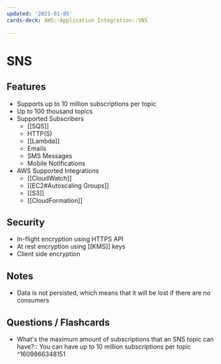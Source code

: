 ```yaml
---
updated: '2021-01-05'
cards-deck: AWS::Application Integration::SNS

---
```


# SNS

## Features

- Supports up to 10 million subscriptions per topic
- Up to 100 thousand topics
- Supported Subscribers
    - [[SQS]]
    - HTTP(S)
    - [[Lambda]]
    - Emails
    - SMS Messages
    - Mobile Notifications
- AWS Supported Integrations
    - [[CloudWatch]]
    - [[EC2#Autoscaling Groups]]
    - [[S3]]
    - [[CloudFormation]]

## Security

- In-flight encryption using HTTPS API
- At rest encryption using [[KMS]] keys
- Client side encryption

## Notes

- Data is not persisted, which means that it will be lost if there are no consumers

## Questions / Flashcards

- What's the maximum amount of subscriptions that an SNS topic can have?:: You can have up to 10 million subscriptions per topic
^1609866348151
